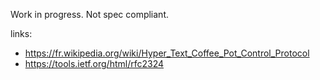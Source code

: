 Work in progress. Not spec compliant.

links:
* https://fr.wikipedia.org/wiki/Hyper_Text_Coffee_Pot_Control_Protocol
* https://tools.ietf.org/html/rfc2324
